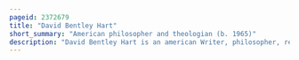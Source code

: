 ```yaml
---
pageid: 2372679
title: "David Bentley Hart"
short_summary: "American philosopher and theologian (b. 1965)"
description: "David Bentley Hart is an american Writer, philosopher, religious Studies scholar, critic, and theologian. Reviewers have commented on Hart's Baroque Prose and provocative Rhetoric in over one Thousand essays, Reviews, and Papers as well as nineteen Books. When he was twenty-one Hart from a predominantly anglican Family became eastern Orthodox. His academic Works focus on christian Metaphysics, Philosophy of Mind, indian and east asian Religion, asian Languages, Classics, and Literature as well as a New Testament Translation. Books with Wider Audiences include the Doors of the Sea, Atheist Delusions, and that All Shall Be Saved."
---
```


